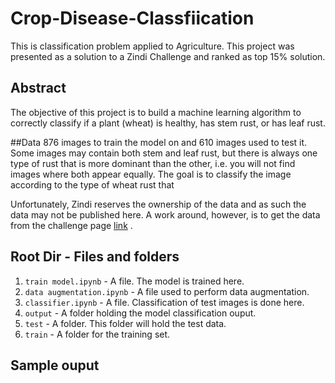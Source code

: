 # Crop-Disease-Classfiication
This is classification problem applied to Agriculture. 
This project was presented as a solution to a Zindi
Challenge and ranked as top 15% solution.

## Abstract
The objective of this project is to build a machine 
learning algorithm to correctly classify if a 
plant (wheat) is healthy, has stem rust, or has 
leaf rust.

##Data
876 images to train the model on 
and 610 images used to test it. Some images 
may contain both stem and leaf rust, but there is 
always one type of rust that is more dominant 
than the other, i.e. you will not find images 
where both appear equally. The goal is to classify 
the image according to the type of wheat rust that 


Unfortunately, Zindi reserves the ownership of the data 
and as such the data may not be published here.
A work around, however, is to get the data from the challenge
page [link](https://zindi.africa/competitions/iclr-workshop-challenge-1-cgiar-computer-vision-for-crop-disease)
.

## Root Dir - Files and folders
1. `train model.ipynb` - A file. The model is trained here.
2. `data augmentation.ipynb` - A file used to perform
data augmentation.
3. `classifier.ipynb` - A file. Classification of test images
is done here.
4. `output` - A folder holding the model classification
ouput.
5. `test` - A folder. This folder will hold the test data.
6. `train` - A folder for the training set.

## Sample ouput









 

